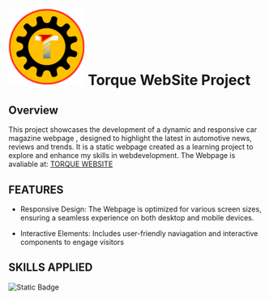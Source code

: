 # <img src="./image/index-img/logo.png" alt="Torque WebSite" width="150px" /> Torque WebSite Project

## Overview
This project showcases the development of a dynamic and responsive car magazine webpage , designed to highlight the latest in automotive news, reviews and trends. It is a static webpage created as a learning project to explore and enhance my skills in webdevelopment. The Webpage is avaliable at: [TORQUE WEBSITE](https://limzhixiang.github.io/Torque_WebSite/)

## FEATURES
- Responsive Design: The Webpage is optimized for various screen sizes, ensuring a seamless experience on both desktop and mobile devices.

- Interactive Elements: Includes user-friendly naviagation and interactive components to engage visitors

## SKILLS APPLIED
![Static Badge](https://img.shields.io/badge/HTML5-black?style=flat&logo=html5&logoSize=large) 
